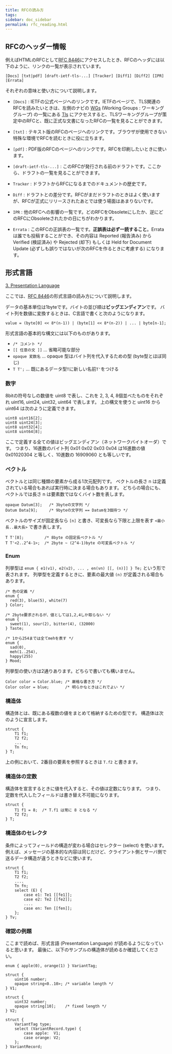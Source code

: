 ```yaml
---
title: RFCの読み方
tags:
sidebar: doc_sidebar
permalink: rfc_reading.html
---
```


## RFCのヘッダー情報

例えばHTMLのRFCとして[RFC 8446](https://tools.ietf.org/html/rfc8446)にアクセスしたとき、RFCのヘッダには以下のように、リンクの一覧が表示されています。

```
[Docs] [txt|pdf] [draft-ietf-tls-...] [Tracker] [Diff1] [Diff2] [IPR] [Errata]
```

それぞれの意味と使い方について説明します。

- `[Docs]` : IETFの公式ページへのリンクです。IETFのページで、TLS関連のRFCを読みたいときは、左側のナビの [WGs](https://tools.ietf.org/wg) (Working Groups : ワーキンググループ) の一覧にある [Tls](https://tools.ietf.org/wg/tls/) にアクセスすると、TLSワーキンググループが策定中のRFCと、既に正式な文書になったRFCの一覧を見ることができます。

- `[txt]` : テキスト版のRFCのページへのリンクです。ブラウザが使用できない特殊な環境でRFCを読むときに役に立ちます。

- `[pdf]` : PDF版のRFCのページへのリンクです。RFCを印刷したいときに使います。

- `[draft-ietf-tls-...]` : このRFCが発行される前のドラフトです。ここから、ドラフトの一覧を見ることができます。

- `Tracker` : ドラフトからRFCになるまでのドキュメントの歴史です。

- `Diff` : ドラフトとの差分です。RFCがまだドラフトのときはよく使いますが、RFCが正式にリリースされたあとでは使う場面はあまりないです。

- `IPR` : 他のRFCへの影響の一覧です。どのRFCをObsoleteにしたか、逆にどのRFCにObsoleteされたかの日にちがわかります。

- `Errata` : このRFCの正誤表の一覧です。**正誤表は必ず一読すること**。Errataは誰でも投稿することができ、その内容は Reported (報告済み) から Verified (検証済み) や Rejected (却下) もしくは Held for Document Update (必ずしも誤りではないが次のRFCを作るときに考慮する) になります。


## 形式言語

[3. Presentation Language](https://tools.ietf.org/html/rfc8446#section-3)

ここでは、[RFC 8446](https://tools.ietf.org/html/rfc8446)の形式言語の読み方について説明します。

データの基本単位は1byteです。バイトの並び順は**ビッグエンディアン**です。
バイト列を数値に変換するときは、C言語で書くと次のようになります。

```
value = (byte[0] << 8*(n-1)) | (byte[1] << 8*(n-2)) | ... | byte[n-1];
```

形式言語の基本的な構文には以下のものがあります。

- `/* コメント */`
- `[[ 任意の文 ]]` ... 省略可能な部分
- `opaque 変数名` ... opaque 型はバイト列を代入するための型 (byte型とほぼ同じ)
- `T T';` ... 既にあるデータ型`T`に新しい名前`T'`をつける

### 数字

8bitの符号なしの数値を uint8 で表し、これを 2, 3, 4, 8個並べたものをそれぞれ uint16, uint24, uint32, uint64 で表します。
上の構文を使うと uint16 から uint64 は次のように定義できます。

```
uint8 uint16[2];
uint8 uint24[3];
uint8 uint32[4];
uint8 uint64[8];
```

ここで定義する全ての値はビッグエンディアン（ネットワークバイトオーダ）です。
つまり、16進数のバイト列 0x01 0x02 0x03 0x04 は16進数の値 0x01020304 と等しく、10進数の 16909060 とも等しいです。

### ベクトル

ベクトルとは同じ種類の要素から成る1次元配列です。
ベクトルの長さ n は定義されている場合もあれば実行時に決まる場合もあります。
どちらの場合にも、ベクトルでは長さ n は要素数ではなくバイト数を表します。

```
opaque Datum[3];   /* 3byteの文字列 */
Datum Data[9];     /* 9byteの文字列 == Datumを3個持つ */
```

ベクトルのサイズが固定長なら `[n]` と書き、可変長なら下限と上限を表す `<最小長..最大長>` で書き表します。

```
T T'[8];         /* 8byte の固定長ベクトル */
T T'<2..2^4-1>;  /* 2byte ~ (2^4-1)byte の可変長ベクトル */
```

### Enum

列挙型は `enum { e1(v1), e2(v2), ... , en(vn) [[, (n)]] } Te;` という形で表されます。
列挙型を定義するときに、要素の最大値 `(n)` が定義される場合もあります。

```
/* 色の定義 */
enum {
  red(3), blue(5), white(7)
} Color;

/* 2byte要求されるが、値としては1,2,4しか取らない */
enum {
  sweet(1), sour(2), bitter(4), (32000)
} Taste;

/* 1から254までは全てmehを表す */
enum {
  sad(0),
  meh(1..254),
  happy(255)
} Mood;
```

列挙型の使い方は2通りあります。どちらで書いても構いません。

```
Color color = Color.blue; /* 厳格な書き方 */
Color color = blue;       /* 明らかなときはこれでよい */
```

### 構造体

構造体とは、既にある複数の値をまとめて格納するための型です。
構造体は次のように宣言します。

```
struct {
    T1 f1;
    T2 f2;
    ...
    Tn fn;
} T;
```

上の例において、2番目の要素を参照するときは `T.f2` と書きます。

### 構造体の定数

構造体を宣言するときに値を代入すると、その値は定数になります。
つまり、定数を代入したフィールドは書き替え不可能になります。

```
struct {
    T1 f1 = 8;  /* T.f1 は常に 8 となる */
    T2 f2;
} T;
```

### 構造体のセレクタ

条件によってフィールドの構造が変わる場合はセレクター (select) を使います。
例えば、メッセージの基本的な内容は同じだけど、クライアント側とサーバ側で送るデータ構造が違うときなどに使います。

```
struct {
    T1 f1;
    T2 f2;
    ....
    Tn fn;
    select (E) {
        case e1: Te1 [[fe1]];
        case e2: Te2 [[fe2]];
        ....
        case en: Ten [[fen]];
    };
} Tv;
```

### 確認の例題

ここまで読めば、形式言語 (Presentation Language) が読めるようになっていると思います。
最後に、以下のサンプルの構造体が読めるか確認してください。

```
enum { apple(0), orange(1) } VariantTag;

struct {
    uint16 number;
    opaque string<0..10>; /* variable length */
} V1;

struct {
    uint32 number;
    opaque string[10];    /* fixed length */
} V2;

struct {
    VariantTag type;
    select (VariantRecord.type) {
        case apple:  V1;
        case orange: V2;
    };
} VariantRecord;
```
